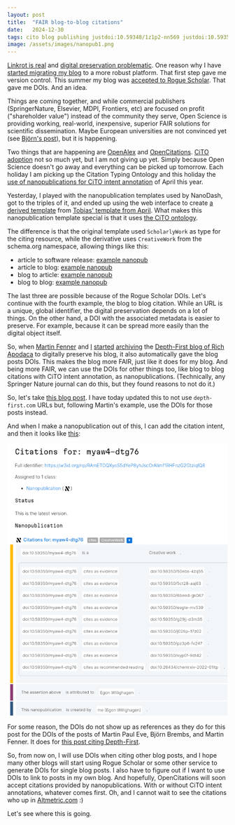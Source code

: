 ```yaml
---
layout: post
title:  "FAIR blog-to-blog citations"
date:   2024-12-30
tags: cito blog publishing justdoi:10.59348/1z1p2-nn569 justdoi:10.59350/1nmwy-nhk20 justdoi:10.53731/3c6pm-xbp04
image: /assets/images/nanopub1.png
---
```


[Linkrot is real](https://chem-bla-ics.linkedchemistry.info/2021/08/28/scholarly-journals-should-use-archived.html) and
[digital preservation problematic](https://doi.org/10.59348/1z1p2-nn569). One reason why I have
[started migrating my blog](https://chem-bla-ics.linkedchemistry.info/2023/07/27/archiving-and-updating-my-blog.html)
to a more robust platform. That first step gave me version control. This summer my blog was
[accepted to Rogue Scholar](https://chem-bla-ics.linkedchemistry.info/2024/07/21/rogue-scholar-and-more.html).
That gave me DOIs. And an idea.

Things are coming together, and while commercial publishers (SpringerNature, Elsevier, MDPI, Frontiers, etc)
are focused on profit ("shareholder value") instead of the community they serve, Open Science is providing
working, real-world, inexpensive, superior FAIR solutions for scientific dissemination. Maybe European
universities are not convinced yet (see [Björn's post](https://doi.org/10.59350/1nmwy-nhk20)), but it is
happening.

Two things that are happening are [OpenAlex](https://openalex.org/) and [OpenCitations](https://opencitations.net/).
[CiTO adoption](https://chem-bla-ics.linkedchemistry.info/tag/cito) not so much yet, but I am not giving up
yet. Simply because Open Science doesn't go away and everything can be picked up tomorrow. Each holiday
I am picking up the Citation Typing Ontology and this holiday the
[use of nanopublications for CiTO intent annotation](https://chem-bla-ics.linkedchemistry.info/2024/04/02/open-science-retreat-2.html)
of April this year.

Yesterday, I played with the nanopublication templates used by NanoDash, got to the triples of it, and
ended up using the web interface to create [a derived template](https://w3id.org/np/RA43F9EoOuzF0xoNUnCMNyFsfIqlsuWDdPHCnN0wCdCAw)
from [Tobias' template from April](https://w3id.org/np/RAX_4tWTyjFpO6nz63s14ucuejd64t2mK3IBlkwZ7jjLo).
What makes this nanopublication template special is that it uses [the CiTO ontology](https://github.com/SPAROntologies/cito).

The difference is that the original template used `ScholarlyWork` as type for the citing resource,
while the derivative uses `CreativeWork` from the schema.org namespace, allowing things like this:

* article to software release: [example nanopub](https://w3id.org/np/RAzmTPPM7v5Ilgvo-3aFRRZgdD3ImaUB434NtGlfI0G90)
* article to blog: [example nanopub](https://w3id.org/np/RAaRH1WhRgirso3JiTUJJ0XcBaRyHI6G4OZPdWBoIf17U)
* blog to article: [example nanopub](https://w3id.org/np/RAXL9q3jakrpaDh8oyVaNS1Y7JowmZm4tx4WcdIFMmg8g)
* blog to blog: [example nanopub](https://w3id.org/np/RAJOwolZUwUxuvPEhMFiQYHywJdWMWTlt_gnXoUbUBaYY)

The last three are possible because of the Rogue Scholar DOIs. Let's continue with the fourth example,
the blog to blog citation. While an URL is a unique, global identifier, the digital preservation depends
on a lot of things. On the other hand, a DOI with the associated metadata is easier to preserve. For example,
because it can be spread more easily than the digital object itself.

So, when [Martin Fenner](https://blog.front-matter.io/author/martin/) and
[I](https://chem-bla-ics.linkedchemistry.info/2024/12/08/rich-l-apodaca.html)
[started](https://chem-bla-ics.linkedchemistry.info/2024/12/27/archiving_blogs.html)
[archiving](https://doi.org/10.53731/3c6pm-xbp04)
the [Depth-First blog of Rich Apodaca](https://depth-first.com/) to digitally preserve his blog,
it also automatically gave the blog posts DOIs. This makes the blog more FAIR, just like it does
for my blog. And being more FAIR, we can use the DOIs for other things too, like blog to blog
citations with CiTO intent annotation, as nanopublications.
(Technically, any Springer Nature journal can do this, but they found reasons to not do it.)

So, let's take [this blog post](https://chem-bla-ics.linkedchemistry.info/2024/12/08/rich-l-apodaca.html).
I have today updated this to not use `depth-first.com` URLs but, following Martin's example, use the DOIs
for those posts instead.

And when I make a nanopublication out of this, I can add the citation intent, and then it looks like
[this](https://w3id.org/np/RAmETOQXyoS5dYeP8yhJscOrAIimf1RHFnzG2GtziqIQ8):

![](/assets/images/nanopub1.png)

For some reason, the DOIs do not show up as references as they do for this post for the DOIs of the
posts of Martin Paul Eve, Björn Brembs, and Martin Fenner. It does for
[this post citing Depth-First](https://chem-bla-ics.linkedchemistry.info/2009/11/19/chempedia-rdf-1-sparql-end-point.html).

So, from now on, I will use DOIs when citing other blog posts, and I hope many other blogs will
start using Rogue Scholar or some other service to generate DOIs for single blog posts.
I also have to figure out if I want to use DOIs to link to posts in my own blog.
And hopefully, OpenCitations will soon accept citations provided by nanopublications.
With or without CiTO intent annotations, whatever comes first. Oh, and I cannot wait to see
the citations who up in [Altmetric.com](https://www.altmetric.com/) :)

Let's see where this is going.
